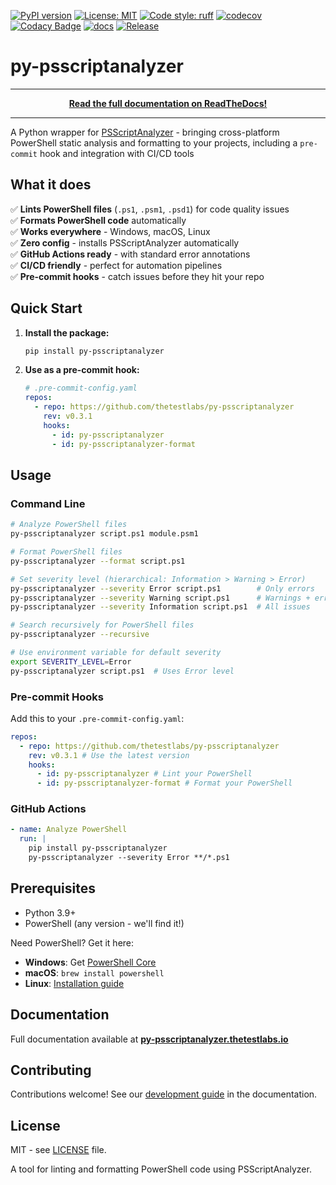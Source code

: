 [![PyPI version](https://badge.fury.io/py/py-psscriptanalyzer.svg)](https://badge.fury.io/py/py-psscriptanalyzer)
[![License: MIT](https://img.shields.io/badge/License-MIT-blue.svg)](https://opensource.org/licenses/MIT)
[![Code style: ruff](https://img.shields.io/endpoint?url=https://raw.githubusercontent.com/astral-sh/ruff/main/assets/badge/v2.json)](https://github.com/astral-sh/ruff)
[![codecov](https://codecov.io/github/thetestlabs/py-psscriptanalyzer/graph/badge.svg?token=B6K3MDQ2HF)](https://codecov.io/github/thetestlabs/py-psscriptanalyzer)
[![Codacy Badge](https://app.codacy.com/project/badge/Grade/cc86fb73526e4d649739e34158c2cb05)](https://app.codacy.com/gh/thetestlabs/py-psscriptanalyzer/dashboard?utm_source=gh&utm_medium=referral&utm_content=&utm_campaign=Badge_grade)
[![docs](https://app.readthedocs.org/projects/py-psscriptanalyzer/badge/?version=latest)](https://readthedocs.org/projects/py-psscriptanalyzer/)
[![Release](https://github.com/thetestlabs/py-psscriptanalyzer/actions/workflows/release.yaml/badge.svg)](https://github.com/thetestlabs/py-psscriptanalyzer/actions/workflows/release.yaml)

# py-psscriptanalyzer

---

<div align="center">
  <strong><a href="https://py-psscriptanalyzer.thetestlabs.io">Read the full documentation on ReadTheDocs!</a></strong>
</div>

---

A Python wrapper for [PSScriptAnalyzer](https://github.com/PowerShell/PSScriptAnalyzer) - bringing cross-platform PowerShell static analysis and formatting to your projects, including a `pre-commit` hook and integration with CI/CD tools

## What it does

✅ **Lints PowerShell files** (`.ps1`, `.psm1`, `.psd1`) for code quality issues  
✅ **Formats PowerShell code** automatically  
✅ **Works everywhere** - Windows, macOS, Linux  
✅ **Zero config** - installs PSScriptAnalyzer automatically  
✅ **GitHub Actions ready** - with standard error annotations  
✅ **CI/CD friendly** - perfect for automation pipelines  
✅ **Pre-commit hooks** - catch issues before they hit your repo

## Quick Start

1. **Install the package:**

   ```bash
   pip install py-psscriptanalyzer
   ```

2. **Use as a pre-commit hook:**

   ```yaml
   # .pre-commit-config.yaml
   repos:
     - repo: https://github.com/thetestlabs/py-psscriptanalyzer
       rev: v0.3.1
       hooks:
         - id: py-psscriptanalyzer
         - id: py-psscriptanalyzer-format
   ```

## Usage

### Command Line

```bash
# Analyze PowerShell files
py-psscriptanalyzer script.ps1 module.psm1

# Format PowerShell files
py-psscriptanalyzer --format script.ps1

# Set severity level (hierarchical: Information > Warning > Error)
py-psscriptanalyzer --severity Error script.ps1        # Only errors
py-psscriptanalyzer --severity Warning script.ps1      # Warnings + errors (default)
py-psscriptanalyzer --severity Information script.ps1  # All issues

# Search recursively for PowerShell files
py-psscriptanalyzer --recursive

# Use environment variable for default severity
export SEVERITY_LEVEL=Error
py-psscriptanalyzer script.ps1  # Uses Error level
```

### Pre-commit Hooks

Add this to your `.pre-commit-config.yaml`:

```yaml
repos:
  - repo: https://github.com/thetestlabs/py-psscriptanalyzer
    rev: v0.3.1 # Use the latest version
    hooks:
      - id: py-psscriptanalyzer # Lint your PowerShell
      - id: py-psscriptanalyzer-format # Format your PowerShell
```

### GitHub Actions

```yaml
- name: Analyze PowerShell
  run: |
    pip install py-psscriptanalyzer
    py-psscriptanalyzer --severity Error **/*.ps1
```

## Prerequisites

- Python 3.9+
- PowerShell (any version - we'll find it!)

Need PowerShell? Get it here:

- **Windows**: Get [PowerShell Core](https://github.com/PowerShell/PowerShell/releases)
- **macOS**: `brew install powershell`
- **Linux**: [Installation guide](https://docs.microsoft.com/en-us/powershell/scripting/install/installing-powershell-on-linux)

## Documentation

Full documentation available at **[py-psscriptanalyzer.thetestlabs.io](https://py-psscriptanalyzer.thetestlabs.io/)**

## Contributing

Contributions welcome! See our [development guide](https://py-psscriptanalyzer.thetestlabs.io/en/latest/development.html) in the documentation.

## License

MIT - see [LICENSE](LICENSE) file.

A tool for linting and formatting PowerShell code using PSScriptAnalyzer.
